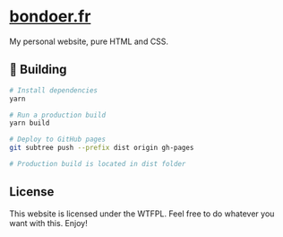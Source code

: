 # [bondoer.fr](https://bondoer.fr)

My personal website, pure HTML and CSS.

## 🚀 Building

```bash
# Install dependencies
yarn

# Run a production build
yarn build

# Deploy to GitHub pages
git subtree push --prefix dist origin gh-pages

# Production build is located in dist folder
```

## License

This website is licensed under the WTFPL. Feel free to do whatever you want with
this. Enjoy!
